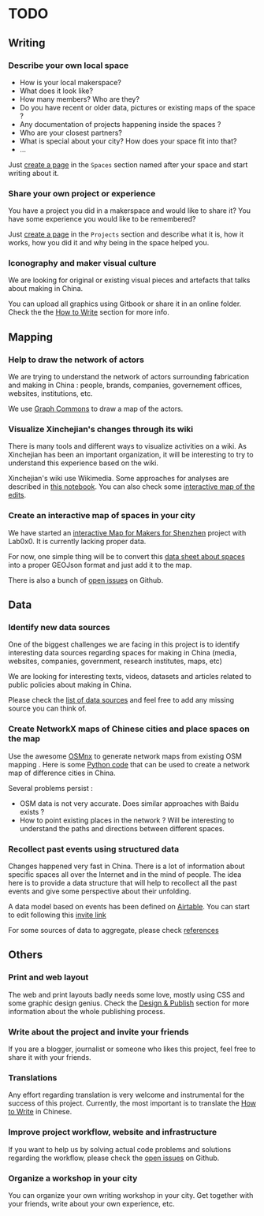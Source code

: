 # TODO

## Writing

### Describe your own local space

* How is your local makerspace?
* What does it look like?
* How many members? Who are they?
* Do you have recent or older data, pictures or existing maps of the space ?
* Any documentation of projects happening inside the spaces ?
* Who are your closest partners?
* What is special about your city? How does your space fit into that?
* ...

Just [create a page](/book/howto/write.md) in the `Spaces` section named after your space and start writing about it.

### Share your own project or experience

You have a project you did in a makerspace and would like to share it? You have some experience you would like to be remembered?

Just [create a page](/book/howto/write.md) in the `Projects` section and describe what it is, how it works, how you did it and why being in the space helped you.

### Iconography and maker visual culture

We are looking for original or existing visual pieces and artefacts that talks about making in China.

You can upload all graphics using Gitbook or share it in an online folder. Check the the [How to Write](/book/howto/write.md) section for more info.

## Mapping

### Help to draw the network of actors

We are trying to understand the network of actors surrounding fabrication and making in China : people, brands, companies, governement offices, websites, institutions, etc.

We use [Graph Commons](https://graphcommons.com/) to draw a map of the actors.

### Visualize Xinchejian's changes through its wiki

There is many tools and different ways to visualize activities on a wiki. As Xinchejian has been an important organization, it will be interesting to try to understand this experience based on the wiki.

Xinchejian's wiki use Wikimedia. Some approaches for analyses are described in  [this notebook](https://gist.github.com/clemsos/f15cc2e74ba7605717e758d0ed5866df). You can also check some [interactive map of the edits](https://app.topogram.io/topograms/BWqQQzAwvyYSSsxzF/view).

### Create an interactive map of spaces in your city

We have started an [interactive Map for Makers for Shenzhen](https://github.com/lab0x0/szmakermap) project with Lab0x0. It is currently lacking proper data.

For now, one simple thing will be to convert this [data sheet about spaces](https://docs.google.com/spreadsheets/d/1TWXYzJPAfxab4elMc-SU7UY1EhsTRKyuWikwCZY1RCU/edit?ts=599cdef0#gid=135425992) into a proper GEOJson format and just add it to the map.

There is also a bunch of [open issues](https://github.com/lab0x0/szmakermap/issues) on Github.

## Data

### Identify new data sources

One of the biggest challenges we are facing in this project is to identify interesting data sources regarding spaces for making in China \(media, websites, companies, government, research institutes, maps, etc\)

We are looking for interesting texts, videos, datasets and articles related to public policies about making in China.

Please check the [list of data sources](/references/sources.md) and feel free to add any missing source you can think of.

### Create NetworkX maps of Chinese cities and place spaces on the map

Use the awesome [OSMnx](https://github.com/gboeing/osmnx) to generate network maps from existing OSM mapping . Here is some [Python code](https://gist.github.com/clemsos/c252e131c58affc6ba092d9456f2bd16) that can be used to create a network map of difference cities in China.

Several problems persist :

* OSM data is not very accurate. Does similar approaches with Baidu exists ?
* How to point existing places in the network ? Will be interesting to understand the paths and directions between different spaces.

### Recollect past events using structured data

Changes happened very fast in China. There is a lot of information about specific spaces all over the Internet and in the mind of people. The idea here is to provide a data structure that will help to recollect all the past events and give some perspective about their unfolding.

A data model based on events has been defined on [Airtable](https://airtable.com/shrLn2gDYjGEK4YdR). You can start to edit following this [invite link](https://airtable.com/invite/l?inviteId=invMBC790UFg2tNmh&inviteToken=9b06fe4674eb5f96f85a683becea41cc21e0e1fa5b67f8ff63fbf27d3fc54240)

For some sources of data to aggregate, please check [references](/references/sources.md)

## Others

### Print and web layout

The web and print layouts badly needs some love, mostly using CSS and some graphic design genius. Check the [Design & Publish](/book/howto/publish.md) section for more information about the whole publishing process.


### Write about the project and invite your friends

If you are a blogger, journalist or someone who likes this project, feel free to share it with your friends.

### Translations

Any effort regarding translation is very welcome and instrumental for the success of this project. Currently, the most important is to translate the [How to Write](/book/howto/write.md) in Chinese.

### Improve project workflow, website and infrastructure

If you want to help us by solving actual code problems and solutions regarding the workflow, please check the [open issues](https://github.com/clemsos/zinemakers/issues) on Github.

### Organize a workshop in your city

You can organize your own writing workshop in your city. Get together with your friends, write about your own experience, etc.
